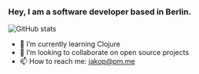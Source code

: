 ### Hey, I am a software developer based in Berlin.

![GitHub stats](https://github-readme-stats.vercel.app/api?username=haffla&count_private=true&show_icons=true&theme=gruvbox)

- 🌱 I’m currently learning Clojure
- 👯 I’m looking to collaborate on open source projects
- 📫 How to reach me: jakop@pm.me
